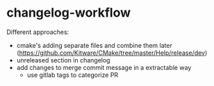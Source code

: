 # changelog-workflow

Different approaches:
- cmake's adding separate files and combine them later (https://github.com/Kitware/CMake/tree/master/Help/release/dev)
- unreleased section in changelog
- add changes to merge commit message in a extractable way
  - use gitlab tags to categorize PR
